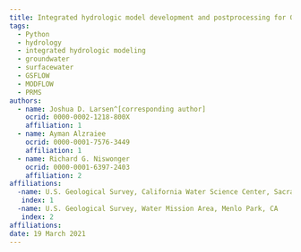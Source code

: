 ```yaml
---
title: Integrated hydrologic model development and postprocessing for GSFLOW using pyGSFLOW
tags:
  - Python
  - hydrology
  - integrated hydrologic modeling
  - groundwater
  - surfacewater
  - GSFLOW
  - MODFLOW
  - PRMS
authors:
  - name: Joshua D. Larsen^[corresponding author]
    ocrid: 0000-0002-1218-800X
    affiliation: 1
  - name: Ayman Alzraiee
    ocrid: 0000-0001-7576-3449
    affiliation: 1
  - name: Richard G. Niswonger
    ocrid: 0000-0001-6397-2403
    affiliation: 2
affiliations:
  -name: U.S. Geological Survey, California Water Science Center, Sacramento, CA
   index: 1
  -name: U.S. Geological Survey, Water Mission Area, Menlo Park, CA
   index: 2
affiliations:
date: 19 March 2021
---
```


